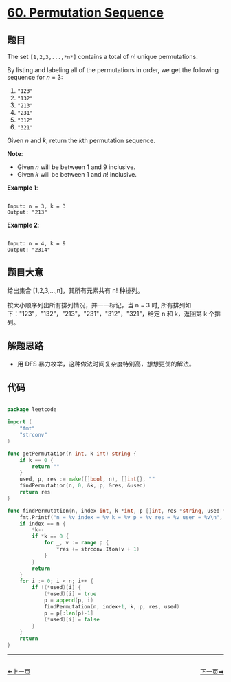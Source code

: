 # [60. Permutation Sequence](https://leetcode.com/problems/permutation-sequence/)


## 题目

The set `[1,2,3,...,*n*]` contains a total of *n*! unique permutations.

By listing and labeling all of the permutations in order, we get the following sequence for *n* = 3:

1. `"123"`
2. `"132"`
3. `"213"`
4. `"231"`
5. `"312"`
6. `"321"`

Given *n* and *k*, return the *k*th permutation sequence.

**Note**:

- Given *n* will be between 1 and 9 inclusive.
- Given *k* will be between 1 and *n*! inclusive.

**Example 1**:

```

Input: n = 3, k = 3
Output: "213"

```

**Example 2**:

```

Input: n = 4, k = 9
Output: "2314"

```

## 题目大意

给出集合 [1,2,3,…,n]，其所有元素共有 n! 种排列。

按大小顺序列出所有排列情况，并一一标记，当 n = 3 时, 所有排列如下："123"，"132"，"213"，"231"，"312"，"321"，给定 n 和 k，返回第 k 个排列。


## 解题思路

- 用 DFS 暴力枚举，这种做法时间复杂度特别高，想想更优的解法。

## 代码

```go

package leetcode

import (
	"fmt"
	"strconv"
)

func getPermutation(n int, k int) string {
	if k == 0 {
		return ""
	}
	used, p, res := make([]bool, n), []int{}, ""
	findPermutation(n, 0, &k, p, &res, &used)
	return res
}

func findPermutation(n, index int, k *int, p []int, res *string, used *[]bool) {
	fmt.Printf("n = %v index = %v k = %v p = %v res = %v user = %v\n", n, index, *k, p, *res, *used)
	if index == n {
		*k--
		if *k == 0 {
			for _, v := range p {
				*res += strconv.Itoa(v + 1)
			}
		}
		return
	}
	for i := 0; i < n; i++ {
		if !(*used)[i] {
			(*used)[i] = true
			p = append(p, i)
			findPermutation(n, index+1, k, p, res, used)
			p = p[:len(p)-1]
			(*used)[i] = false
		}
	}
	return
}

```
----------------------------------------------
<div style="display: flex;justify-content: space-between;align-items: center;">
<p><a href="https://books.halfrost.com/leetcode/ChapterFour/0059.Spiral-Matrix-II/">⬅️上一页</a></p>
<p><a href="https://books.halfrost.com/leetcode/ChapterFour/0061.Rotate-List/">下一页➡️</a></p>
</div>
